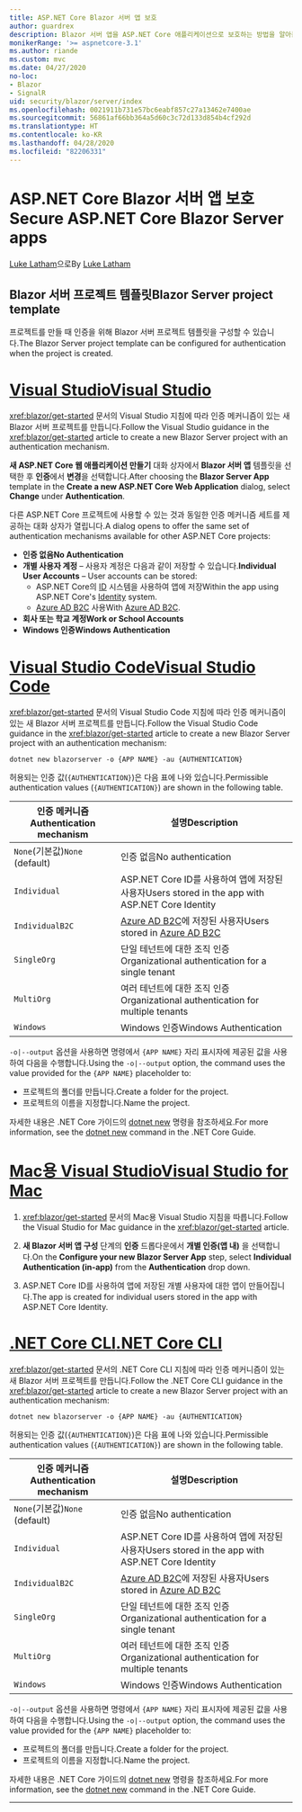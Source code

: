 ```yaml
---
title: ASP.NET Core Blazor 서버 앱 보호
author: guardrex
description: Blazor 서버 앱을 ASP.NET Core 애플리케이션으로 보호하는 방법을 알아봅니다.
monikerRange: '>= aspnetcore-3.1'
ms.author: riande
ms.custom: mvc
ms.date: 04/27/2020
no-loc:
- Blazor
- SignalR
uid: security/blazor/server/index
ms.openlocfilehash: 0021911b731e57bc6eabf857c27a13462e7400ae
ms.sourcegitcommit: 56861af66bb364a5d60c3c72d133d854b4cf292d
ms.translationtype: HT
ms.contentlocale: ko-KR
ms.lasthandoff: 04/28/2020
ms.locfileid: "82206331"
---
```

# <a name="secure-aspnet-core-blazor-server-apps"></a><span data-ttu-id="c471a-103">ASP.NET Core Blazor 서버 앱 보호</span><span class="sxs-lookup"><span data-stu-id="c471a-103">Secure ASP.NET Core Blazor Server apps</span></span>

<span data-ttu-id="c471a-104">[Luke Latham](https://github.com/guardrex)으로</span><span class="sxs-lookup"><span data-stu-id="c471a-104">By [Luke Latham](https://github.com/guardrex)</span></span>

## <a name="blazor-server-project-template"></a><span data-ttu-id="c471a-105">Blazor 서버 프로젝트 템플릿</span><span class="sxs-lookup"><span data-stu-id="c471a-105">Blazor Server project template</span></span>

<span data-ttu-id="c471a-106">프로젝트를 만들 때 인증을 위해 Blazor 서버 프로젝트 템플릿을 구성할 수 있습니다.</span><span class="sxs-lookup"><span data-stu-id="c471a-106">The Blazor Server project template can be configured for authentication when the project is created.</span></span>

# <a name="visual-studio"></a>[<span data-ttu-id="c471a-107">Visual Studio</span><span class="sxs-lookup"><span data-stu-id="c471a-107">Visual Studio</span></span>](#tab/visual-studio)

<span data-ttu-id="c471a-108"><xref:blazor/get-started> 문서의 Visual Studio 지침에 따라 인증 메커니즘이 있는 새 Blazor 서버 프로젝트를 만듭니다.</span><span class="sxs-lookup"><span data-stu-id="c471a-108">Follow the Visual Studio guidance in the <xref:blazor/get-started> article to create a new Blazor Server project with an authentication mechanism.</span></span>

<span data-ttu-id="c471a-109">**새 ASP.NET Core 웹 애플리케이션 만들기** 대화 상자에서 **Blazor 서버 앱** 템플릿을 선택한 후 **인증**에서 **변경**을 선택합니다.</span><span class="sxs-lookup"><span data-stu-id="c471a-109">After choosing the **Blazor Server App** template in the **Create a new ASP.NET Core Web Application** dialog, select **Change** under **Authentication**.</span></span>

<span data-ttu-id="c471a-110">다른 ASP.NET Core 프로젝트에 사용할 수 있는 것과 동일한 인증 메커니즘 세트를 제공하는 대화 상자가 열립니다.</span><span class="sxs-lookup"><span data-stu-id="c471a-110">A dialog opens to offer the same set of authentication mechanisms available for other ASP.NET Core projects:</span></span>

* <span data-ttu-id="c471a-111">**인증 없음**</span><span class="sxs-lookup"><span data-stu-id="c471a-111">**No Authentication**</span></span>
* <span data-ttu-id="c471a-112">**개별 사용자 계정** &ndash; 사용자 계정은 다음과 같이 저장할 수 있습니다.</span><span class="sxs-lookup"><span data-stu-id="c471a-112">**Individual User Accounts** &ndash; User accounts can be stored:</span></span>
  * <span data-ttu-id="c471a-113">ASP.NET Core의 [ID](xref:security/authentication/identity) 시스템을 사용하여 앱에 저장</span><span class="sxs-lookup"><span data-stu-id="c471a-113">Within the app using ASP.NET Core's [Identity](xref:security/authentication/identity) system.</span></span>
  * <span data-ttu-id="c471a-114">[Azure AD B2C](xref:security/authentication/azure-ad-b2c) 사용</span><span class="sxs-lookup"><span data-stu-id="c471a-114">With [Azure AD B2C](xref:security/authentication/azure-ad-b2c).</span></span>
* <span data-ttu-id="c471a-115">**회사 또는 학교 계정**</span><span class="sxs-lookup"><span data-stu-id="c471a-115">**Work or School Accounts**</span></span>
* <span data-ttu-id="c471a-116">**Windows 인증**</span><span class="sxs-lookup"><span data-stu-id="c471a-116">**Windows Authentication**</span></span>

# <a name="visual-studio-code"></a>[<span data-ttu-id="c471a-117">Visual Studio Code</span><span class="sxs-lookup"><span data-stu-id="c471a-117">Visual Studio Code</span></span>](#tab/visual-studio-code)

<span data-ttu-id="c471a-118"><xref:blazor/get-started> 문서의 Visual Studio Code 지침에 따라 인증 메커니즘이 있는 새 Blazor 서버 프로젝트를 만듭니다.</span><span class="sxs-lookup"><span data-stu-id="c471a-118">Follow the Visual Studio Code guidance in the <xref:blazor/get-started> article to create a new Blazor Server project with an authentication mechanism:</span></span>

```dotnetcli
dotnet new blazorserver -o {APP NAME} -au {AUTHENTICATION}
```

<span data-ttu-id="c471a-119">허용되는 인증 값(`{AUTHENTICATION}`)은 다음 표에 나와 있습니다.</span><span class="sxs-lookup"><span data-stu-id="c471a-119">Permissible authentication values (`{AUTHENTICATION}`) are shown in the following table.</span></span>

| <span data-ttu-id="c471a-120">인증 메커니즘</span><span class="sxs-lookup"><span data-stu-id="c471a-120">Authentication mechanism</span></span> | <span data-ttu-id="c471a-121">설명</span><span class="sxs-lookup"><span data-stu-id="c471a-121">Description</span></span> |
| ------------------------ | ----------- |
| <span data-ttu-id="c471a-122">`None`(기본값)</span><span class="sxs-lookup"><span data-stu-id="c471a-122">`None` (default)</span></span>         | <span data-ttu-id="c471a-123">인증 없음</span><span class="sxs-lookup"><span data-stu-id="c471a-123">No authentication</span></span> |
| `Individual`             | <span data-ttu-id="c471a-124">ASP.NET Core ID를 사용하여 앱에 저장된 사용자</span><span class="sxs-lookup"><span data-stu-id="c471a-124">Users stored in the app with ASP.NET Core Identity</span></span> |
| `IndividualB2C`          | <span data-ttu-id="c471a-125">[Azure AD B2C](xref:security/authentication/azure-ad-b2c)에 저장된 사용자</span><span class="sxs-lookup"><span data-stu-id="c471a-125">Users stored in [Azure AD B2C](xref:security/authentication/azure-ad-b2c)</span></span> |
| `SingleOrg`              | <span data-ttu-id="c471a-126">단일 테넌트에 대한 조직 인증</span><span class="sxs-lookup"><span data-stu-id="c471a-126">Organizational authentication for a single tenant</span></span> |
| `MultiOrg`               | <span data-ttu-id="c471a-127">여러 테넌트에 대한 조직 인증</span><span class="sxs-lookup"><span data-stu-id="c471a-127">Organizational authentication for multiple tenants</span></span> |
| `Windows`                | <span data-ttu-id="c471a-128">Windows 인증</span><span class="sxs-lookup"><span data-stu-id="c471a-128">Windows Authentication</span></span> |

<span data-ttu-id="c471a-129">`-o|--output` 옵션을 사용하면 명령에서 `{APP NAME}` 자리 표시자에 제공된 값을 사용하여 다음을 수행합니다.</span><span class="sxs-lookup"><span data-stu-id="c471a-129">Using the `-o|--output` option, the command uses the value provided for the `{APP NAME}` placeholder to:</span></span>

* <span data-ttu-id="c471a-130">프로젝트의 폴더를 만듭니다.</span><span class="sxs-lookup"><span data-stu-id="c471a-130">Create a folder for the project.</span></span>
* <span data-ttu-id="c471a-131">프로젝트의 이름을 지정합니다.</span><span class="sxs-lookup"><span data-stu-id="c471a-131">Name the project.</span></span>

<span data-ttu-id="c471a-132">자세한 내용은 .NET Core 가이드의 [dotnet new](/dotnet/core/tools/dotnet-new) 명령을 참조하세요.</span><span class="sxs-lookup"><span data-stu-id="c471a-132">For more information, see the [dotnet new](/dotnet/core/tools/dotnet-new) command in the .NET Core Guide.</span></span>

# <a name="visual-studio-for-mac"></a>[<span data-ttu-id="c471a-133">Mac용 Visual Studio</span><span class="sxs-lookup"><span data-stu-id="c471a-133">Visual Studio for Mac</span></span>](#tab/visual-studio-mac)

1. <span data-ttu-id="c471a-134"><xref:blazor/get-started> 문서의 Mac용 Visual Studio 지침을 따릅니다.</span><span class="sxs-lookup"><span data-stu-id="c471a-134">Follow the Visual Studio for Mac guidance in the <xref:blazor/get-started> article.</span></span>

1. <span data-ttu-id="c471a-135">**새 Blazor 서버 앱 구성** 단계의 **인증** 드롭다운에서 **개별 인증(앱 내)** 을 선택합니다.</span><span class="sxs-lookup"><span data-stu-id="c471a-135">On the **Configure your new Blazor Server App** step, select **Individual Authentication (in-app)** from the **Authentication** drop down.</span></span>

1. <span data-ttu-id="c471a-136">ASP.NET Core ID를 사용하여 앱에 저장된 개별 사용자에 대한 앱이 만들어집니다.</span><span class="sxs-lookup"><span data-stu-id="c471a-136">The app is created for individual users stored in the app with ASP.NET Core Identity.</span></span>

# <a name="net-core-cli"></a>[<span data-ttu-id="c471a-137">.NET Core CLI</span><span class="sxs-lookup"><span data-stu-id="c471a-137">.NET Core CLI</span></span>](#tab/netcore-cli/)

<span data-ttu-id="c471a-138"><xref:blazor/get-started> 문서의 .NET Core CLI 지침에 따라 인증 메커니즘이 있는 새 Blazor 서버 프로젝트를 만듭니다.</span><span class="sxs-lookup"><span data-stu-id="c471a-138">Follow the .NET Core CLI guidance in the <xref:blazor/get-started> article to create a new Blazor Server project with an authentication mechanism:</span></span>

```dotnetcli
dotnet new blazorserver -o {APP NAME} -au {AUTHENTICATION}
```

<span data-ttu-id="c471a-139">허용되는 인증 값(`{AUTHENTICATION}`)은 다음 표에 나와 있습니다.</span><span class="sxs-lookup"><span data-stu-id="c471a-139">Permissible authentication values (`{AUTHENTICATION}`) are shown in the following table.</span></span>

| <span data-ttu-id="c471a-140">인증 메커니즘</span><span class="sxs-lookup"><span data-stu-id="c471a-140">Authentication mechanism</span></span> | <span data-ttu-id="c471a-141">설명</span><span class="sxs-lookup"><span data-stu-id="c471a-141">Description</span></span> |
| ------------------------ | ----------- |
| <span data-ttu-id="c471a-142">`None`(기본값)</span><span class="sxs-lookup"><span data-stu-id="c471a-142">`None` (default)</span></span>         | <span data-ttu-id="c471a-143">인증 없음</span><span class="sxs-lookup"><span data-stu-id="c471a-143">No authentication</span></span> |
| `Individual`             | <span data-ttu-id="c471a-144">ASP.NET Core ID를 사용하여 앱에 저장된 사용자</span><span class="sxs-lookup"><span data-stu-id="c471a-144">Users stored in the app with ASP.NET Core Identity</span></span> |
| `IndividualB2C`          | <span data-ttu-id="c471a-145">[Azure AD B2C](xref:security/authentication/azure-ad-b2c)에 저장된 사용자</span><span class="sxs-lookup"><span data-stu-id="c471a-145">Users stored in [Azure AD B2C](xref:security/authentication/azure-ad-b2c)</span></span> |
| `SingleOrg`              | <span data-ttu-id="c471a-146">단일 테넌트에 대한 조직 인증</span><span class="sxs-lookup"><span data-stu-id="c471a-146">Organizational authentication for a single tenant</span></span> |
| `MultiOrg`               | <span data-ttu-id="c471a-147">여러 테넌트에 대한 조직 인증</span><span class="sxs-lookup"><span data-stu-id="c471a-147">Organizational authentication for multiple tenants</span></span> |
| `Windows`                | <span data-ttu-id="c471a-148">Windows 인증</span><span class="sxs-lookup"><span data-stu-id="c471a-148">Windows Authentication</span></span> |

<span data-ttu-id="c471a-149">`-o|--output` 옵션을 사용하면 명령에서 `{APP NAME}` 자리 표시자에 제공된 값을 사용하여 다음을 수행합니다.</span><span class="sxs-lookup"><span data-stu-id="c471a-149">Using the `-o|--output` option, the command uses the value provided for the `{APP NAME}` placeholder to:</span></span>

* <span data-ttu-id="c471a-150">프로젝트의 폴더를 만듭니다.</span><span class="sxs-lookup"><span data-stu-id="c471a-150">Create a folder for the project.</span></span>
* <span data-ttu-id="c471a-151">프로젝트의 이름을 지정합니다.</span><span class="sxs-lookup"><span data-stu-id="c471a-151">Name the project.</span></span>

<span data-ttu-id="c471a-152">자세한 내용은 .NET Core 가이드의 [dotnet new](/dotnet/core/tools/dotnet-new) 명령을 참조하세요.</span><span class="sxs-lookup"><span data-stu-id="c471a-152">For more information, see the [dotnet new](/dotnet/core/tools/dotnet-new) command in the .NET Core Guide.</span></span>

---
